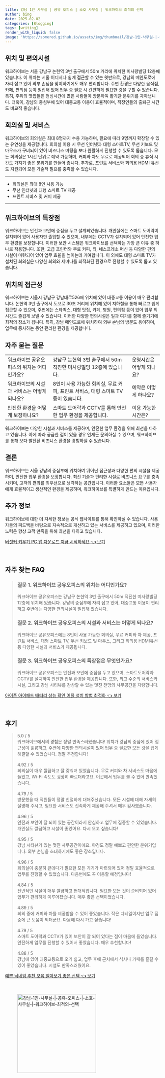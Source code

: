 ```yaml
---
title: 강남 1인 사무실 | 공유 오피스 | 소호 사무실 | 워크하이브 최적의 선택
author: bing
date: 2025-02-02
categories: [Blogging]
tags: [writing]
render_with_liquid: false
image: 'https://somered.github.io/assets/img/thumbnail/강남-1인-사무실-|-공유-오피스-|-소호-사무실-|-워크하이브-최적의-선택.webp'
---
```



<h2 id='위치_및_편의시설'>위치 및 편의시설</h2>

<p>워크하이브는 서울 강남구 논현역 3번 출구에서 50m 거리에 위치한 미사랑빌딩 12층에 있습니다. 이 위치는 서울 어디서나 쉽게 접근할 수 있는 윗반으로, 강남의 메인도로에 자리 잡고 있어 외부 손님을 맞이하기에도 매우 편리합니다. 주변 환경은 다양한 음식점, 카페, 편의점 등이 밀집해 있어 업무 중 필요 시 간편하게 필요한 것을 구할 수 있습니다. 특히, 주위의 맛집들은 점심시간에 많은 사람들이 방문하여 활기찬 분위기를 자아냅니다. 더욱이, 강남의 중심부에 있어 대중교통 이용이 효율적이며, 직장인들의 출퇴근 시간도 비교적 좋습니다.</p>

<h2 id='회의실_및_서비스'>회의실 및 서비스</h2>

<p>워크하이브의 회의실은 최대 8명까지 수용 가능하며, 필요에 따라 9명까지 확장할 수 있는 유연성을 제공합니다. 회의실 이용 시 무선 인터넷과 대형 스마트TV, 무선 키보드 및 마우스가 구비되어 있어 비즈니스 미팅을 보다 원활하게 진행할 수 있도록 돕습니다. 모든 회의실은 1시간 단위로 예약 가능하며, 커피와 차도 무료로 제공되어 회의 중 휴식 시간도 가지기 좋은 분위기를 만들어 줍니다. 추가로, 프린트 서비스와 회의용 HDMI 유선도 지원되어 모든 기술적 필요를 충족할 수 있습니다.</p>

<hr />

<ul>
    <li>회의실은 최대 8인 사용 가능</li>
    <li>무선 인터넷과 대형 스마트 TV 제공</li>
    <li>프린트 서비스 및 커피 제공</li>
</ul>

<hr />

<h2 id='워크하이브의_특장점'>워크하이브의 특장점</h2>

<p>워크하이브는 안전과 보안에 중점을 두고 설계되었습니다. 개인실에는 스마트 도어락이 설치되어 있어 사용자만 출입할 수 있으며, 내부에는 CCTV가 설치되어 있어 안전한 업무 환경을 보장합니다. 이러한 보안 시스템은 워크하이브를 선택하는 가장 큰 이유 중 하나로 작용합니다. 또한, 고급 프린터와 무료 커피, 티, 네스프레소 머신 등 다양한 편의 시설이 마련되어 있어 업무 효율을 높이는데 기여합니다. 이 외에도 대형 스마트 TV가 설치된 회의실은 다양한 회의와 세미나를 최적화된 환경으로 진행할 수 있도록 돕고 있습니다.</p>

<h2 id='위치의_접근성'>위치의 접근성</h2>

<p>워크하이브는 서울시 강남구 강남대로526에 위치해 있어 대중교통 이용이 매우 편리합니다. 논현역 3번 출구에서 도보로 30초 거리에 위치해 있어 지하철을 통해 빠르고 쉽게 접근할 수 있으며, 주변에는 스타벅스, 대형 맛집, 카페, 병원, 편의점 등이 있어 업무 외 시간도 즐겁게 보낼 수 있습니다. 이러한 다양한 편의시설은 일과 여가를 함께 즐기기에 최적의 장소가 됩니다. 특히, 강남 메인도로에 위치하여 외부 손님의 방문도 용이하며, 업무에 종사하는 동안 편리한 환경을 제공합니다.</p>

<h2 id='자주_묻는_질문'>자주 묻는 질문</h2>

<table>
    <tr>
        <td>워크하이브 공유오피스의 위치는 어디인가요?</td>
        <td>강남구 논현역 3번 출구에서 50m 직진한 미사랑빌딩 12층에 있습니다.</td>
        <td>운영시간은 어떻게 되나요?</td>
    </tr>
    <tr>
        <td>워크하이브의 시설과 서비스는 어떻게 되나요?</td>
        <td>8인이 사용 가능한 회의실, 무료 커피, 프린트 서비스, 대형 스마트 TV 등이 있습니다.</td>
        <td>예약은 어떻게 하나요?</td>
    </tr>
    <tr>
        <td>안전한 환경을 어떻게 보장하나요?</td>
        <td>스마트 도어락과 CCTV를 통해 안전한 업무 환경을 제공합니다.</td>
        <td>이용 가능한 시간은?</td>
    </tr>
</table>

<p>워크하이브는 다양한 시설과 서비스를 제공하며, 안전한 업무 환경을 위해 최선을 다하고 있습니다. 이에 따라 궁금한 점이 있을 경우 언제든 문의하실 수 있으며, 워크하이브를 통해 보다 발전된 비즈니스 환경을 경험하실 수 있습니다.</p>

<h2 id='결론'>결론</h2>

<p>워크하이브는 서울 강남의 중심부에 위치하여 뛰어난 접근성과 다양한 편의 시설을 제공하며, 안전한 업무 환경을 보장합니다. 최신 기술과 편리한 시설로 비즈니스 요구를 충족시키며, 고객의 편의를 최우선으로 생각하는 공간입니다. 이러한 요소들은 모든 사용자에게 효율적이고 생산적인 환경을 제공하며, 워크하이브를 특별하게 만드는 이유입니다.</p>

<h2 id='추가_정보'>추가 정보</h2>

<p>워크하이브에 대한 더 자세한 정보는 공식 웹사이트를 통해 확인하실 수 있습니다. 사용자들의 피드백을 바탕으로 지속적으로 개선하고 있는 서비스를 제공하고 있으며, 이러한 노력은 항상 고객 만족을 위해 최선을 다하고 있습니다.</p>


<p><a class="click-button" title="버섯커 키우기 PC 앱 다운로드 지금 시작하세요" href="https://somered.github.io/posts/%EB%B2%84%EC%84%AF%EC%BB%A4-%ED%82%A4%EC%9A%B0%EA%B8%B0-PC-%EC%95%B1-%EB%8B%A4%EC%9A%B4%EB%A1%9C%EB%93%9C-%EC%A7%80%EA%B8%88-%EC%8B%9C%EC%9E%91%ED%95%98%EC%84%B8%EC%9A%94/" rel="dofollow">버섯커 키우기 PC 앱 다운로드 지금 시작하세요 👈 보기</a></p><br>
<h2 id='자주_찾는_FAQ'>자주 찾는 FAQ</h2>
<div itemscope="" itemtype="https://schema.org/FAQPage"> 
<blockquote> 
<div itemscope="" itemprop="mainEntity" itemtype="https://schema.org/Question"> 
<h3 itemprop="name">질문 1. 워크하이브 공유오피스의 위치는 어디인가요?</h3> 
<div itemscope="" itemprop="acceptedAnswer" itemtype="https://schema.org/Answer"> 
<span itemprop="text"> 
<p>워크하이브 공유오피스는 강남구 논현역 3번 출구에서 50m 직진한 미사랑빌딩 12층에 위치해 있습니다. 강남의 중심부에 자리 잡고 있어, 대중교통 이용이 편리하고 주변에는 다양한 편의시설이 밀집해 있습니다.</p> 
</span> 
</div> 
</div> 
<div itemscope="" itemprop="mainEntity" itemtype="https://schema.org/Question"> 
<h3 itemprop="name">질문 2. 워크하이브 공유오피스의 시설과 서비스는 어떻게 되나요?</h3> 
<div itemscope="" itemprop="acceptedAnswer" itemtype="https://schema.org/Answer"> 
<span itemprop="text"> 
<p>워크하이브 공유오피스에는 8인이 사용 가능한 회의실, 무료 커피와 차 제공, 프린트 서비스, 대형 스마트 TV, 무선 키보드 및 마우스, 그리고 회의용 HDMI유선 등 다양한 시설과 서비스가 제공됩니다.</p> 
</span> 
</div> 
</div> 
<div itemscope="" itemprop="mainEntity" itemtype="https://schema.org/Question"> 
<h3 itemprop="name">질문 3. 워크하이브 공유오피스의 특장점은 무엇인가요?</h3> 
<div itemscope="" itemprop="acceptedAnswer" itemtype="https://schema.org/Answer"> 
<span itemprop="text"> 
<p>워크하이브 공유오피스는 안전과 보안에 중점을 두고 있으며, 스마트도어락과 CCTV를 설치하여 안전한 업무 환경을 제공합니다. 또한, 최고 수준의 서비스와 시설, 그리고 강남 시티뷰를 감상할 수 있는 멋진 전망의 사무공간을 자랑합니다.</p> 
</span> 
</div> 
</div> 
</blockquote> 
</div>
<p><a class="click-button" title="아이폰 아이패드 배터리 성능 확인 어플 설치 방법 최적화" href="https://somered.github.io/posts/%EC%95%84%EC%9D%B4%ED%8F%B0-%EC%95%84%EC%9D%B4%ED%8C%A8%EB%93%9C-%EB%B0%B0%ED%84%B0%EB%A6%AC-%EC%84%B1%EB%8A%A5-%ED%99%95%EC%9D%B8-%EC%96%B4%ED%94%8C-%EC%84%A4%EC%B9%98-%EB%B0%A9%EB%B2%95-%EC%B5%9C%EC%A0%81%ED%99%94/" rel="dofollow">아이폰 아이패드 배터리 성능 확인 어플 설치 방법 최적화 👈 보기</a></p><br>
<h2 id='후기'>후기</h2>
<div itemscope itemtype="https://schema.org/Product">
  <blockquote>
  <div itemprop="review" itemscope itemtype="https://schema.org/Review">
      <div itemprop="reviewRating" itemscope itemtype="https://schema.org/Rating"> <span itemprop="ratingValue">5.0</span> / <span itemprop="bestRating">5</span> </div>
      <span itemprop="reviewBody">워크하이브에서의 경험은 정말 만족스러웠습니다! 위치가 강남의 중심에 있어 접근성이 훌륭하고, 주변에 다양한 편의시설이 있어 업무 중 필요한 모든 것을 쉽게 해결할 수 있었습니다. 정말 추천합니다!</span>
  </div>
  <br>
  <div itemprop="review" itemscope itemtype="https://schema.org/Review">
      <div itemprop="reviewRating" itemscope itemtype="https://schema.org/Rating"> <span itemprop="ratingValue">4.92</span> / <span itemprop="bestRating">5</span> </div>
      <span itemprop="reviewBody">회의실이 매우 깔끔하고 잘 갖춰져 있었습니다. 무료 커피와 차 서비스도 마음에 들었고, Wi-Fi 속도도 굉장히 빠르더라고요. 이곳에서 업무를 볼 수 있어 만족했습니다.</span>
  </div>
  <br>
  <div itemprop="review" itemscope itemtype="https://schema.org/Review">
      <div itemprop="reviewRating" itemscope itemtype="https://schema.org/Rating"> <span itemprop="ratingValue">4.79</span> / <span itemprop="bestRating">5</span> </div>
      <span itemprop="reviewBody">방문했을 때 직원들이 정말 친절하게 대해주셨습니다. 모든 시설에 대해 자세히 설명해 주시고, 필요한 서비스도 신속하게 제공해 주셔서 매우 감사했습니다.</span>
  </div>
  <br>
  <div itemprop="review" itemscope itemtype="https://schema.org/Review">
      <div itemprop="reviewRating" itemscope itemtype="https://schema.org/Rating"> <span itemprop="ratingValue">4.96</span> / <span itemprop="bestRating">5</span> </div>
      <span itemprop="reviewBody">안전과 보안이 잘 되어 있는 공간이라서 안심하고 업무에 집중할 수 있었습니다. 개인실도 깔끔하고 시설이 좋았어요. 다시 오고 싶습니다!</span>
  </div>
  <br>
  <div itemprop="review" itemscope itemtype="https://schema.org/Review">
      <div itemprop="reviewRating" itemscope itemtype="https://schema.org/Rating"> <span itemprop="ratingValue">4.95</span> / <span itemprop="bestRating">5</span> </div>
      <span itemprop="reviewBody">강남 시티뷰가 있는 멋진 사무공간이에요. 야경도 정말 예쁘고 편안한 분위기입니다. 외부 손님을 초대하기에도 좋은 장소입니다.</span>
  </div>
  <br>
  <div itemprop="review" itemscope itemtype="https://schema.org/Review">
      <div itemprop="reviewRating" itemscope itemtype="https://schema.org/Rating"> <span itemprop="ratingValue">4.96</span> / <span itemprop="bestRating">5</span> </div>
      <span itemprop="reviewBody">회의실이 충분히 큰데다가 필요한 모든 기기가 마련되어 있어 정말 효율적으로 업무를 진행할 수 있었습니다. 다음번에도 꼭 이용할 예정입니다!</span>
  </div>
  <br>
  <div itemprop="review" itemscope itemtype="https://schema.org/Review">
      <div itemprop="reviewRating" itemscope itemtype="https://schema.org/Rating"> <span itemprop="ratingValue">4.84</span> / <span itemprop="bestRating">5</span> </div>
      <span itemprop="reviewBody">전반적인 시설이 매우 깔끔하고 현대적입니다. 필요한 모든 것이 준비되어 있어 업무가 편리하게 이루어졌습니다. 매우 좋은 선택이었습니다.</span>
  </div>
  <br>
  <div itemprop="review" itemscope itemtype="https://schema.org/Review">
      <div itemprop="reviewRating" itemscope itemtype="https://schema.org/Rating"> <span itemprop="ratingValue">4.89</span> / <span itemprop="bestRating">5</span> </div>
      <span itemprop="reviewBody">회의 중에 커피와 차를 제공받을 수 있어 좋았습니다. 작은 디테일이지만 업무 집중에 큰 도움이 되더군요. 다음에 다시 가고 싶습니다!</span>
  </div>
  <br>
  <div itemprop="review" itemscope itemtype="https://schema.org/Review">
      <div itemprop="reviewRating" itemscope itemtype="https://schema.org/Rating"> <span itemprop="ratingValue">4.79</span> / <span itemprop="bestRating">5</span> </div>
      <span itemprop="reviewBody">스마트 도어락과 CCTV가 있어 보안이 잘 되어 있다는 점이 마음에 들었습니다. 안전하게 업무를 진행할 수 있어서 좋았습니다. 매우 추천합니다!</span>
  </div>
  <br>
  <div itemprop="review" itemscope itemtype="https://schema.org/Review">
      <div itemprop="reviewRating" itemscope itemtype="https://schema.org/Rating"> <span itemprop="ratingValue">4.88</span> / <span itemprop="bestRating">5</span> </div>
      <span itemprop="reviewBody">강남에 있어 대중교통으로 오기 쉽고, 업무 후에 근처에서 식사나 카페를 즐길 수 있어 좋았습니다. 시설도 만족스러웠어요.</span>
  </div>
  </blockquote>
</div>
<p><a class="click-button" title="예쁜 닉네임 추천 모음 알아보기 좋은 선택" href="https://somered.github.io/posts/%EC%98%88%EC%81%9C-%EB%8B%89%EB%84%A4%EC%9E%84-%EC%B6%94%EC%B2%9C-%EB%AA%A8%EC%9D%8C-%EC%95%8C%EC%95%84%EB%B3%B4%EA%B8%B0-%EC%A2%8B%EC%9D%80-%EC%84%A0%ED%83%9D/" rel="dofollow">예쁜 닉네임 추천 모음 알아보기 좋은 선택 👈 보기</a></p><br>
<figure class="image"><img src="https://somered.github.io/assets/img/thumbnail/강남-1인-사무실-|-공유-오피스-|-소호-사무실-|-워크하이브-최적의-선택.webp" alt="강남-1인-사무실-|-공유-오피스-|-소호-사무실-|-워크하이브-최적의-선택" width="256" height="256"></figure>